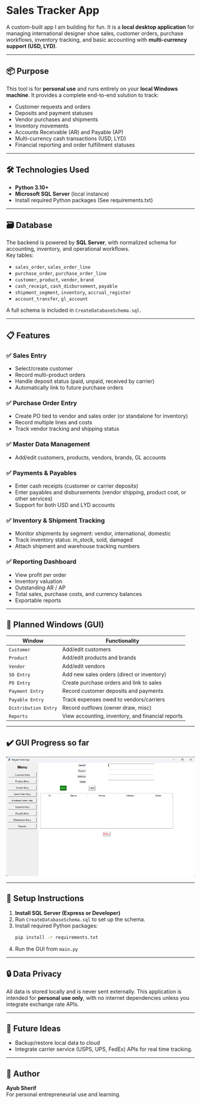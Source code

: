 # Sales Tracker App

A custom-built app I am building for fun. It is a **local desktop application** for managing international designer shoe sales, customer orders, purchase workflows, inventory tracking, and basic accounting with **multi-currency support (USD, LYD)**.

---

## 📦 Purpose
This tool is for **personal use** and runs entirely on your **local Windows machine**. It provides a complete end-to-end solution to track:

- Customer requests and orders
- Deposits and payment statuses
- Vendor purchases and shipments
- Inventory movements
- Accounts Receivable (AR) and Payable (AP)
- Multi-currency cash transactions (USD, LYD)
- Financial reporting and order fulfillment statuses

---

## 🛠 Technologies Used
- **Python 3.10+**
- **Microsoft SQL Server** (local instance)
- Install required Python packages (See requirements.txt)

---

## 🗃️ Database
The backend is powered by **SQL Server**, with normalized schema for accounting, inventory, and operational workflows.  
Key tables:
- `sales_order`, `sales_order_line`
- `purchase_order`, `purchase_order_line`
- `customer`, `product`, `vendor`, `brand`
- `cash_receipt`, `cash_disbursement`, `payable`
- `shipment_segment`, `inventory`, `accrual_register`
- `account_transfer`, `gl_account`

A full schema is included in `CreateDatabaseSchema.sql`.

---

## 📋 Features

### ✅ Sales Entry
- Select/create customer
- Record multi-product orders
- Handle deposit status (paid, unpaid, received by carrier)
- Automatically link to future purchase orders

### ✅ Purchase Order Entry
- Create PO tied to vendor and sales order (or standalone for inventory)
- Record multiple lines and costs
- Track vendor tracking and shipping status

### ✅ Master Data Management
- Add/edit customers, products, vendors, brands, GL accounts

### ✅ Payments & Payables
- Enter cash receipts (customer or carrier deposits)
- Enter payables and disbursements (vendor shipping, product cost, or other services)
- Support for both USD and LYD accounts

### ✅ Inventory & Shipment Tracking
- Monitor shipments by segment: vendor, international, domestic
- Track inventory status: in_stock, sold, damaged
- Attach shipment and warehouse tracking numbers

### ✅ Reporting Dashboard
- View profit per order
- Inventory valuation
- Outstanding AR / AP
- Total sales, purchase costs, and currency balances
- Exportable reports

---

## 🧱 Planned Windows (GUI)
| Window | Functionality |
|--------|---------------|
| `Customer` | Add/edit customers |
| `Product` | Add/edit products and brands |
| `Vendor` | Add/edit vendors |
| `SO Entry` | Add new sales orders (direct or inventory) |
| `PO Entry` | Create purchase orders and link to sales |
| `Payment Entry` | Record customer deposits and payments |
| `Payable Entry` | Track expenses owed to vendors/carriers |
| `Distribution Entry` | Record outflows (owner draw, misc) |
| `Reports` | View accounting, inventory, and financial reports |

---

## ✔️ GUI Progress so far

![alt text](https://github.com/AyubSherif/SalesApp/blob/main/Customer%20Entry.png)

---

## 💾 Setup Instructions
1. **Install SQL Server (Express or Developer)**
2. Run `CreateDatabaseSchema.sql` to set up the schema.
3. Install required Python packages:
   ```bash
   pip install -r requirements.txt
   ```
4. Run the GUI from `main.py`

---

## 🔒 Data Privacy
All data is stored locally and is never sent externally. This application is intended for **personal use only**, with no internet dependencies unless you integrate exchange rate APIs.

---

## 🧭 Future Ideas
- Backup/restore local data to cloud
- Integrate carrier service (USPS, UPS, FedEx) APIs for real time tracking.
---

## 👤 Author
**Ayub Sherif**  
For personal entrepreneurial use and learning.  
